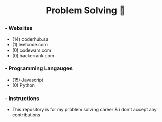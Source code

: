 # <p align="center">Problem Solving :brain:</p>

### - Websites

- (14) coderhub.sa
- (1) leetcode.com
- (0) codewars.com
- (0) hackerrank.com

### - Programming Langauges

- (15) Javascript
- (0) Python

### - Instructions

- This repository is for my problem solving career & i don't accept any contributions
